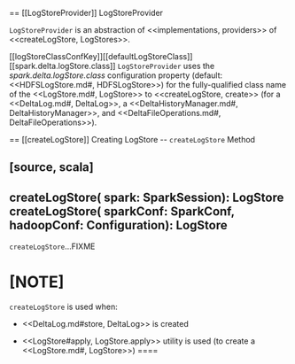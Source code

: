 == [[LogStoreProvider]] LogStoreProvider

`LogStoreProvider` is an abstraction of <<implementations, providers>> of <<createLogStore, LogStores>>.

[[logStoreClassConfKey]][[defaultLogStoreClass]][[spark.delta.logStore.class]]
`LogStoreProvider` uses the *spark.delta.logStore.class* configuration property (default: <<HDFSLogStore.md#, HDFSLogStore>>) for the fully-qualified class name of the <<LogStore.md#, LogStore>> to <<createLogStore, create>> (for a <<DeltaLog.md#, DeltaLog>>, a <<DeltaHistoryManager.md#, DeltaHistoryManager>>, and <<DeltaFileOperations.md#, DeltaFileOperations>>).

== [[createLogStore]] Creating LogStore -- `createLogStore` Method

[source, scala]
----
createLogStore(
  spark: SparkSession): LogStore
createLogStore(
  sparkConf: SparkConf,
  hadoopConf: Configuration): LogStore
----

`createLogStore`...FIXME

[NOTE]
====
`createLogStore` is used when:

* <<DeltaLog.md#store, DeltaLog>> is created

* <<LogStore#apply, LogStore.apply>> utility is used (to create a <<LogStore.md#, LogStore>>)
====
